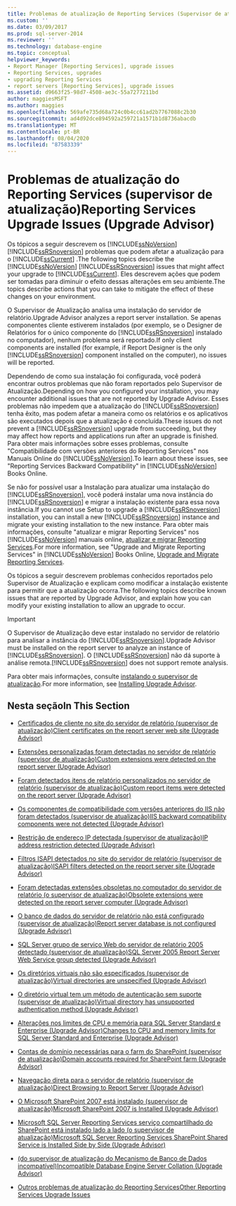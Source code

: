 ```yaml
---
title: Problemas de atualização de Reporting Services (Supervisor de atualização) | Microsoft Docs
ms.custom: ''
ms.date: 03/09/2017
ms.prod: sql-server-2014
ms.reviewer: ''
ms.technology: database-engine
ms.topic: conceptual
helpviewer_keywords:
- Report Manager [Reporting Services], upgrade issues
- Reporting Services, upgrades
- upgrading Reporting Services
- report servers [Reporting Services], upgrade issues
ms.assetid: d9663f25-98d7-4508-ae3c-55a7277211bd
author: maggiesMSFT
ms.author: maggies
ms.openlocfilehash: 569afe735d68a724c0b4cc61ad2b7767088c2b30
ms.sourcegitcommit: ad4d92dce894592a259721a1571b1d8736abacdb
ms.translationtype: MT
ms.contentlocale: pt-BR
ms.lasthandoff: 08/04/2020
ms.locfileid: "87583339"
---
```

# <a name="reporting-services-upgrade-issues-upgrade-advisor"></a><span data-ttu-id="3235d-102">Problemas de atualização do Reporting Services (supervisor de atualização)</span><span class="sxs-lookup"><span data-stu-id="3235d-102">Reporting Services Upgrade Issues (Upgrade Advisor)</span></span>
  <span data-ttu-id="3235d-103">Os tópicos a seguir descrevem os [!INCLUDE[ssNoVersion](../../includes/ssnoversion-md.md)] [!INCLUDE[ssRSnoversion](../../includes/ssrsnoversion-md.md)] problemas que podem afetar a atualização para o [!INCLUDE[ssCurrent](../../includes/sscurrent-md.md)] .</span><span class="sxs-lookup"><span data-stu-id="3235d-103">The following topics describe the [!INCLUDE[ssNoVersion](../../includes/ssnoversion-md.md)] [!INCLUDE[ssRSnoversion](../../includes/ssrsnoversion-md.md)] issues that might affect your upgrade to [!INCLUDE[ssCurrent](../../includes/sscurrent-md.md)].</span></span> <span data-ttu-id="3235d-104">Eles descrevem ações que podem ser tomadas para diminuir o efeito dessas alterações em seu ambiente.</span><span class="sxs-lookup"><span data-stu-id="3235d-104">The topics describe actions that you can take to mitigate the effect of these changes on your environment.</span></span>  
  
 <span data-ttu-id="3235d-105">O Supervisor de Atualização analisa uma instalação do servidor de relatório.</span><span class="sxs-lookup"><span data-stu-id="3235d-105">Upgrade Advisor analyzes a report server installation.</span></span> <span data-ttu-id="3235d-106">Se apenas componentes cliente estiverem instalados (por exemplo, se o Designer de Relatórios for o único componente do [!INCLUDE[ssRSnoversion](../../includes/ssrsnoversion-md.md)] instalado no computador), nenhum problema será reportado.</span><span class="sxs-lookup"><span data-stu-id="3235d-106">If only client components are installed (for example, if Report Designer is the only [!INCLUDE[ssRSnoversion](../../includes/ssrsnoversion-md.md)] component installed on the computer), no issues will be reported.</span></span>  
  
 <span data-ttu-id="3235d-107">Dependendo de como sua instalação foi configurada, você poderá encontrar outros problemas que não foram reportados pelo Supervisor de Atualização.</span><span class="sxs-lookup"><span data-stu-id="3235d-107">Depending on how you configured your installation, you may encounter additional issues that are not reported by Upgrade Advisor.</span></span> <span data-ttu-id="3235d-108">Esses problemas não impedem que a atualização do [!INCLUDE[ssRSnoversion](../../includes/ssrsnoversion-md.md)] tenha êxito, mas podem afetar a maneira como os relatórios e os aplicativos são executados depois que a atualização é concluída.</span><span class="sxs-lookup"><span data-stu-id="3235d-108">These issues do not prevent a [!INCLUDE[ssRSnoversion](../../includes/ssrsnoversion-md.md)] upgrade from succeeding, but they may affect how reports and applications run after an upgrade is finished.</span></span> <span data-ttu-id="3235d-109">Para obter mais informações sobre esses problemas, consulte "Compatibilidade com versões anteriores do Reporting Services" nos Manuais Online do [!INCLUDE[ssNoVersion](../../includes/ssnoversion-md.md)].</span><span class="sxs-lookup"><span data-stu-id="3235d-109">To learn about these issues, see "Reporting Services Backward Compatibility" in [!INCLUDE[ssNoVersion](../../includes/ssnoversion-md.md)] Books Online.</span></span>  
  
 <span data-ttu-id="3235d-110">Se não for possível usar a Instalação para atualizar uma instalação do [!INCLUDE[ssRSnoversion](../../includes/ssrsnoversion-md.md)], você poderá instalar uma nova instância do [!INCLUDE[ssRSnoversion](../../includes/ssrsnoversion-md.md)] e migrar a instalação existente para essa nova instância.</span><span class="sxs-lookup"><span data-stu-id="3235d-110">If you cannot use Setup to upgrade a [!INCLUDE[ssRSnoversion](../../includes/ssrsnoversion-md.md)] installation, you can install a new [!INCLUDE[ssRSnoversion](../../includes/ssrsnoversion-md.md)] instance and migrate your existing installation to the new instance.</span></span> <span data-ttu-id="3235d-111">Para obter mais informações, consulte "atualizar e migrar Reporting Services" nos [!INCLUDE[ssNoVersion](../../includes/ssnoversion-md.md)] manuais online, [atualizar e migrar Reporting Services](../../reporting-services/install-windows/upgrade-and-migrate-reporting-services.md).</span><span class="sxs-lookup"><span data-stu-id="3235d-111">For more information, see "Upgrade and Migrate Reporting Services" in [!INCLUDE[ssNoVersion](../../includes/ssnoversion-md.md)] Books Online, [Upgrade and Migrate Reporting Services](../../reporting-services/install-windows/upgrade-and-migrate-reporting-services.md).</span></span>  
  
 <span data-ttu-id="3235d-112">Os tópicos a seguir descrevem problemas conhecidos reportados pelo Supervisor de Atualização e explicam como modificar a instalação existente para permitir que a atualização ocorra.</span><span class="sxs-lookup"><span data-stu-id="3235d-112">The following topics describe known issues that are reported by Upgrade Advisor, and explain how you can modify your existing installation to allow an upgrade to occur.</span></span>  
  
> [!IMPORTANT]  
>  <span data-ttu-id="3235d-113">O Supervisor de Atualização deve estar instalado no servidor de relatório para analisar a instância do [!INCLUDE[ssRSnoversion](../../includes/ssrsnoversion-md.md)].</span><span class="sxs-lookup"><span data-stu-id="3235d-113">Upgrade Advisor must be installed on the report server to analyze an instance of [!INCLUDE[ssRSnoversion](../../includes/ssrsnoversion-md.md)].</span></span> <span data-ttu-id="3235d-114">O [!INCLUDE[ssRSnoversion](../../includes/ssrsnoversion-md.md)] não dá suporte à análise remota.</span><span class="sxs-lookup"><span data-stu-id="3235d-114">[!INCLUDE[ssRSnoversion](../../includes/ssrsnoversion-md.md)] does not support remote analysis.</span></span>  
>   
>  <span data-ttu-id="3235d-115">Para obter mais informações, consulte [instalando o supervisor de atualização](../../../2014/sql-server/install/installing-upgrade-advisor.md).</span><span class="sxs-lookup"><span data-stu-id="3235d-115">For more information, see [Installing Upgrade Advisor](../../../2014/sql-server/install/installing-upgrade-advisor.md).</span></span>  
  
## <a name="in-this-section"></a><span data-ttu-id="3235d-116">Nesta seção</span><span class="sxs-lookup"><span data-stu-id="3235d-116">In This Section</span></span>  
  
-   [<span data-ttu-id="3235d-117">Certificados de cliente no site do servidor de relatório &#40;supervisor de atualização&#41;</span><span class="sxs-lookup"><span data-stu-id="3235d-117">Client certificates on the report server web site &#40;Upgrade Advisor&#41;</span></span>](../../../2014/sql-server/install/client-certificates-on-the-report-server-web-site-upgrade-advisor.md)  
  
-   [<span data-ttu-id="3235d-118">Extensões personalizadas foram detectadas no servidor de relatório &#40;supervisor de atualização&#41;</span><span class="sxs-lookup"><span data-stu-id="3235d-118">Custom extensions were detected on the report server &#40;Upgrade Advisor&#41;</span></span>](../../../2014/sql-server/install/custom-extensions-were-detected-on-the-report-server-upgrade-advisor.md)  
  
-   [<span data-ttu-id="3235d-119">Foram detectados itens de relatório personalizados no servidor de relatório &#40;supervisor de atualização&#41;</span><span class="sxs-lookup"><span data-stu-id="3235d-119">Custom report items were detected on the report server &#40;Upgrade Advisor&#41;</span></span>](../../../2014/sql-server/install/custom-report-items-were-detected-on-the-report-server-upgrade-advisor.md)  
  
-   [<span data-ttu-id="3235d-120">Os componentes de compatibilidade com versões anteriores do IIS não foram detectados &#40;supervisor de atualização&#41;</span><span class="sxs-lookup"><span data-stu-id="3235d-120">IIS backward compatibility components were not detected &#40;Upgrade Advisor&#41;</span></span>](../../../2014/sql-server/install/iis-backward-compatibility-components-were-not-detected-upgrade-advisor.md)  
  
-   [<span data-ttu-id="3235d-121">Restrição de endereço IP detectada &#40;supervisor de atualização&#41;</span><span class="sxs-lookup"><span data-stu-id="3235d-121">IP address restriction detected &#40;Upgrade Advisor&#41;</span></span>](../../../2014/sql-server/install/ip-address-restriction-detected-upgrade-advisor.md)  
  
-   [<span data-ttu-id="3235d-122">Filtros ISAPI detectados no site do servidor de relatório &#40;supervisor de atualização&#41;</span><span class="sxs-lookup"><span data-stu-id="3235d-122">ISAPI filters detected on the report server site &#40;Upgrade Advisor&#41;</span></span>](../../../2014/sql-server/install/isapi-filters-detected-on-the-report-server-site-upgrade-advisor.md)  
  
-   [<span data-ttu-id="3235d-123">Foram detectadas extensões obsoletas no computador do servidor de relatório &#40;o supervisor de atualização&#41;</span><span class="sxs-lookup"><span data-stu-id="3235d-123">Obsolete extensions were detected on the report server computer &#40;Upgrade Advisor&#41;</span></span>](../../../2014/sql-server/install/obsolete-extensions-were-detected-on-the-report-server-computer-upgrade-advisor.md)  
  
-   [<span data-ttu-id="3235d-124">O banco de dados do servidor de relatório não está configurado &#40;supervisor de atualização&#41;</span><span class="sxs-lookup"><span data-stu-id="3235d-124">Report server database is not configured &#40;Upgrade Advisor&#41;</span></span>](../../../2014/sql-server/install/report-server-database-is-not-configured-upgrade-advisor.md)  
  
-   [<span data-ttu-id="3235d-125">SQL Server grupo de serviço Web do servidor de relatório 2005 detectado &#40;supervisor de atualização&#41;</span><span class="sxs-lookup"><span data-stu-id="3235d-125">SQL Server 2005 Report Server Web Service group detected &#40;Upgrade Advisor&#41;</span></span>](../../../2014/sql-server/install/sql-server-2005-report-server-web-service-group-detected-upgrade-advisor.md)  
  
-   [<span data-ttu-id="3235d-126">Os diretórios virtuais não são especificados &#40;supervisor de atualização&#41;</span><span class="sxs-lookup"><span data-stu-id="3235d-126">Virtual directories are unspecified &#40;Upgrade Advisor&#41;</span></span>](../../../2014/sql-server/install/virtual-directories-are-unspecified-upgrade-advisor.md)  
  
-   [<span data-ttu-id="3235d-127">O diretório virtual tem um método de autenticação sem suporte &#40;supervisor de atualização&#41;</span><span class="sxs-lookup"><span data-stu-id="3235d-127">Virtual directory has unsupported authentication method &#40;Upgrade Advisor&#41;</span></span>](../../../2014/sql-server/install/virtual-directory-has-unsupported-authentication-method-upgrade-advisor.md)  
  
-   [<span data-ttu-id="3235d-128">Alterações nos limites de CPU e memória para SQL Server Standard e Enterprise &#40;Upgrade Advisor&#41;</span><span class="sxs-lookup"><span data-stu-id="3235d-128">Changes to CPU and memory limits for SQL Server Standard and Enterprise &#40;Upgrade Advisor&#41;</span></span>](../../../2014/sql-server/install/cpu-memory-limits-changes-sql-server-standard-enterprise-upgrade-advisor.md)  
  
-   [<span data-ttu-id="3235d-129">Contas de domínio necessárias para o farm do SharePoint &#40;supervisor de atualização&#41;</span><span class="sxs-lookup"><span data-stu-id="3235d-129">Domain accounts required for SharePoint farm &#40;Upgrade Advisor&#41;</span></span>](../../../2014/sql-server/install/domain-accounts-required-for-sharepoint-farm-upgrade-advisor.md)  
  
-   [<span data-ttu-id="3235d-130">Navegação direta para o servidor de relatório &#40;supervisor de atualização&#41;</span><span class="sxs-lookup"><span data-stu-id="3235d-130">Direct Browsing to Report Server &#40;Upgrade Advisor&#41;</span></span>](../../../2014/sql-server/install/direct-browsing-to-report-server-upgrade-advisor.md)  
  
-   [<span data-ttu-id="3235d-131">O Microsoft SharePoint 2007 está instalado &#40;supervisor de atualização&#41;</span><span class="sxs-lookup"><span data-stu-id="3235d-131">Microsoft SharePoint 2007 is Installed &#40;Upgrade Advisor&#41;</span></span>](../../../2014/sql-server/install/microsoft-sharepoint-2007-is-installed-upgrade-advisor.md)  
  
-   [<span data-ttu-id="3235d-132">Microsoft SQL Server Reporting Services serviço compartilhado do SharePoint está instalado lado a lado &#40;o supervisor de atualização&#41;</span><span class="sxs-lookup"><span data-stu-id="3235d-132">Microsoft SQL Server Reporting Services SharePoint Shared Service is Installed Side by Side &#40;Upgrade Advisor&#41;</span></span>](../../../2014/sql-server/install/sql-server-reporting-services-sharepoint-shared-service-side-by-side-upgrade-advisor.md)  
  
-   [<span data-ttu-id="3235d-133">&#40;do supervisor de atualização do Mecanismo de Banco de Dados incompatível&#41;</span><span class="sxs-lookup"><span data-stu-id="3235d-133">Incompatible Database Engine Server Collation &#40;Upgrade Advisor&#41;</span></span>](../../../2014/sql-server/install/incompatible-database-engine-server-collation-upgrade-advisor.md)  
  
-   [<span data-ttu-id="3235d-134">Outros problemas de atualização do Reporting Services</span><span class="sxs-lookup"><span data-stu-id="3235d-134">Other Reporting Services Upgrade Issues</span></span>](../../../2014/sql-server/install/other-reporting-services-upgrade-issues.md)  
  
  
